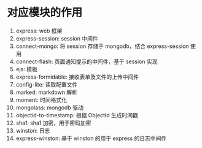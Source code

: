 # 对应模块的作用

1. express: web 框架
2. express-session: session 中间件
3. connect-mongo: 将 session 存储于 mongodb，结合 express-session 使用
4. connect-flash: 页面通知提示的中间件，基于 session 实现
5. ejs: 模板
6. express-formidable: 接收表单及文件的上传中间件
7. config-lite: 读取配置文件
8. marked: markdown 解析
9. moment: 时间格式化
10. mongolass: mongodb 驱动
11. objectid-to-timestamp: 根据 ObjectId 生成时间戳
12. sha1: sha1 加密，用于密码加密
13. winston: 日志
14. express-winston: 基于 winston 的用于 express 的日志中间件
